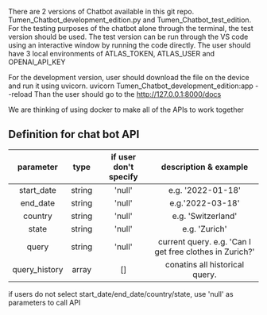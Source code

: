 There are 2 versions of Chatbot available in this git repo.
Tumen_Chatbot_development_edition.py and Tumen_Chatbot_test_edition.
For the testing purposes of the chatbot alone through the terminal, the test version should be used.
The test version can be run through the VS code using an interactive window by running the code directly.
The user should have 3 local environments of ATLAS_TOKEN, ATLAS_USER and OPENAI_API_KEY

For the development version, user should download the file on the device and run it using uvicorn.
uvicorn Tumen_Chatbot_development_edition:app --reload
Than the user should go to the http://127.0.0.1:8000/docs

We are thinking of using docker to make all of the APIs to work together

## Definition for chat bot API
|   parameter   |  type  | if user don't specify |                  description & example                  |  
|:-------------:|:------:|:---------------------:|:-------------------------------------------------------:|
|  start_date   | string |        'null'         |                    e.g. '2022-01-18'                    |  
|   end_date    | string |        'null'         |                    e.g.'2022-03-18'                     |  
|    country    | string |        'null'         |                   e.g. 'Switzerland'                    |   
|     state     | string |        'null'         |                      e.g. 'Zurich'                      |   
|     query     | string |        'null'         | current query. e.g. 'Can I get free clothes in Zurich?' |   
| query_history | array  |          []           |             conatins all historical query.              |   

if users do not select start_date/end_date/country/state, use 'null' as parameters to call API 
